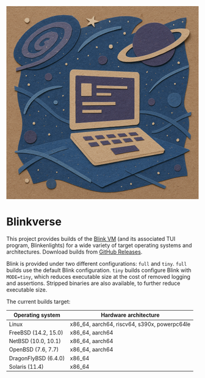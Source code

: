 ![A computer in space](img/blinkverse.png)

# Blinkverse

This project provides builds of the [Blink VM](https://github.com/jart/blink) (and its associated TUI program, Blinkenlights) for a wide variety of target operating systems and architectures. Download builds from [GitHub Releases](https://github.com/bjia56/blinkverse/releases/latest).

Blink is provided under two different configurations: `full` and `tiny`. `full` builds use the default Blink configuration. `tiny` builds configure Blink with `MODE=tiny`, which reduces executable size at the cost of removed logging and assertions. Stripped binaries are also available, to further reduce executable size.

The current builds target:

| Operating system | Hardware architecture |
|-|-|
| Linux | x86_64, aarch64, riscv64, s390x, powerpc64le |
| FreeBSD (14.2, 15.0) | x86_64, aarch64 |
| NetBSD (10.0, 10.1) | x86_64, aarch64 |
| OpenBSD (7.6, 7.7) | x86_64, aarch64 |
| DragonFlyBSD (6.4.0) | x86_64 |
| Solaris (11.4) | x86_64 |